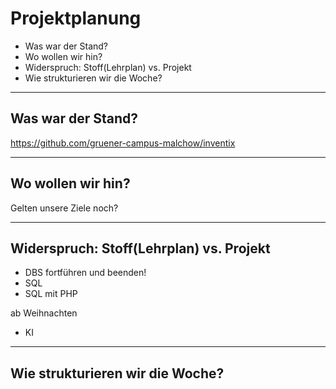 # Projektplanung

* Was war der Stand?
* Wo wollen wir hin?
* Widerspruch: Stoff(Lehrplan) vs. Projekt
* Wie strukturieren wir die Woche?

---

## Was war der Stand?

https://github.com/gruener-campus-malchow/inventix

---

## Wo wollen wir hin?

Gelten unsere Ziele noch?

---

## Widerspruch: Stoff(Lehrplan) vs. Projekt

* DBS fortführen und beenden!
* SQL
* SQL mit PHP

ab Weihnachten

* KI

---

## Wie strukturieren wir die Woche?

